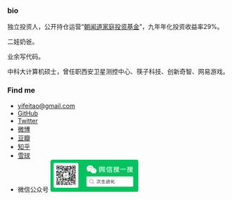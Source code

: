 ### bio

独立投资人，公开持仓运营“[朝闻道家庭投资基金](https://yifeitao.com/zhaowendao)”，九年年化投资收益率29%。

二娃奶爸。

业余写代码。

中科大计算机硕士，曾任职西安卫星测控中心、筷子科技、创新奇智、网易游戏。

### Find me

* <yifeitao@gmail.com>
* [GitHub](https://github.com/ifeitao)
* [Twitter](https://twitter.com/ifeitao)
* [微博](https://weibo.com/u/1646113497)
* [豆瓣](https://www.douban.com/people/yisha7/)
* [知乎](https://www.zhihu.com/people/yifeitao)
* [雪球](https://xueqiu.com/u/2551471836)
* 微信公众号
  <img src="https://github.com/ifeitao/ifeitao/blob/main/weixin.png" width="200px" />
